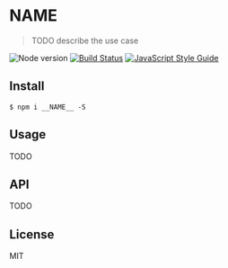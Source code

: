 # __NAME__

> TODO describe the use case

![Node version](https://img.shields.io/node/v/__NAME__.svg)
[![Build Status](https://travis-ci.org/ralphtheninja/__NAME__.svg?branch=master)](https://travis-ci.org/ralphtheninja/__NAME__)
[![JavaScript Style Guide](https://img.shields.io/badge/code_style-standard-brightgreen.svg)](https://standardjs.com)

## Install

```
$ npm i __NAME__ -S
```

## Usage

TODO

## API

TODO

## License

MIT
